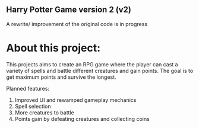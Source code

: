 ## Harry Potter Game version 2 (v2)

A rewrite/ improvement of the original code is in progress

# About this project:
This projects aims to create an RPG game where the player can cast a variety of spells and battle different creatures and gain points.
The goal is to get maximum points and survive the longest.

Planned features: 
1. Improved UI and rewamped gameplay mechanics
2. Spell selection 
3. More creatures to battle
4. Points gain by defeating creatures and collecting coins
